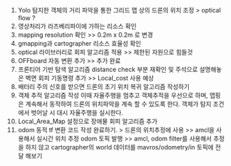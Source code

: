 1. Yolo 탐지한 객체의 거리 파악을 통한 그리드 맵 상의 드론의 위치 조정 > optical flow ? 
2. 영상처리가 라즈베리파이에 가하는 리소스 확인
3. mapping resolution 확인 >> 0.2m x 0.2m 로 변경
4. gmapping과 cartographer 리소스 효율성 확인
5. optical 라이브러리로 회피 알고리즘 적용 >> 제한된 자원으로 힘들것
6. OFFboard 자동 변환 추가 >> 추가 완료
7. 프론티어 기반 탐색 알고리즘 distance check 부분 재확인 및 주석으로 설명해놓은 벽면 회피 기동명령 추가 >> Local_cost 사용 예상
8. 배터리 주의 신호를 받으면 드론의 초기 위치 복귀 알고리즘 작성하기
9. 객체 추적 알고리즘 작성 이때 자율주행을 멈추고 객체추적을 우선으로 하며, 맵핑은 계속해서 동작하여 드론의 위치파악을 계속 할 수 있도록 한다. 객체가 탐지 조건에서 벗어날 시 대시 자율주행을 실시한다.
10. Local_Area_Map 설정으로 장애물 회피 알고리즘 추가
11. odom 동적 tf 변환 코드 작성 완료하기. > 드론의 위치추정에 사용 >> amcl을 사용해서 실시간 위치 추정 odom 토픽 발행 >> amcl, odom filter를 사용해서 추정을 하지 않고 cartographer의 world 데이터를 mavros/odometry/in 토픽에 전달 해보기
